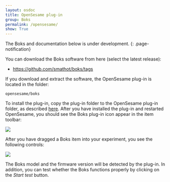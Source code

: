```yaml
---
layout: osdoc
title: OpenSesame plug-in
group: Boks
permalink: /opensesame/
show: True
---
```


The Boks and documentation below is under development.
{: .page-notification}

You can download the Boks software from here (select the latest release):

- <https://github.com/smathot/boks/tags>

If you download and extract the software, the OpenSesame plug-in is located in the folder:

	opensesame/boks

To install the plug-in, copy the plug-in folder to the OpenSesame plug-in folder, as described [here][plug-in installation]. After you have installed the plug-in and restarted OpenSesame, you should see the Boks plug-in icon appear in the item toolbar:

![](/img/fig/fig19.4.1.png)

After you have dragged a Boks item into your experiment, you see the following controls:

![](/img/fig/fig19.4.2.png)

The Boks model and the firmware version will be detected by the plug-in. In addition, you can test whether the Boks functions properly by clicking on the *Start test* button.

[plug-in installation]: /plug-ins/installation/
